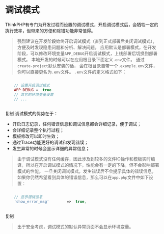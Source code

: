 # 调试模式

ThinkPHP有专门为开发过程而设置的调试模式，开启调试模式后，会牺牲一定的执行效率，但带来的方便和除错功能非常值得。
> 强烈建议在开发阶段始终开启调试模式（直到正式部署后关闭调试模式），方便及时发现隐患问题和分析、解决问题。
应用默认是部署模式，在开发阶段，可以修改环境变量`APP_DEBUG`开启调试模式，上线部署后切换到部署模式。
本地开发的时候可以在应用根目录下面定义`.env`文件。
> 通过`create-project`默认安装的话， 会在根目录自带一个`.example.env`文件，你可以直接更名为`.env`文件。
`.env`文件的定义格式如下：
```php

    // 设置开启调试模式
    APP_DEBUG =  true
    // 其它的环境变量设置
    // ...
    

```
复制
调试模式的优势在于：
  * 开启日志记录，任何错误信息和调试信息都会详细记录，便于调试；
  * 会详细记录整个执行过程；
  * 模板修改可以即时生效；
  * 通过Trace功能更好的调试和发现错误；
  * 发生异常的时候会显示详细的异常信息；


> 由于调试模式没有任何缓存，因此涉及到较多的文件IO操作和模板实时编译，所以在开启调试模式的情况下，性能会有一定的下降，但不会影响部署模式的性能。
一旦关闭调试模式，发生错误后不会提示具体的错误信息，如果你仍然希望看到具体的错误信息，那么可以在`app.php`文件中如下设置：
```php

    // 显示错误信息
    'show_error_msg'        =>  true,    
    

```
复制
> 出于安全考虑，调试模式的默认异常页面不会显示环境变量。
